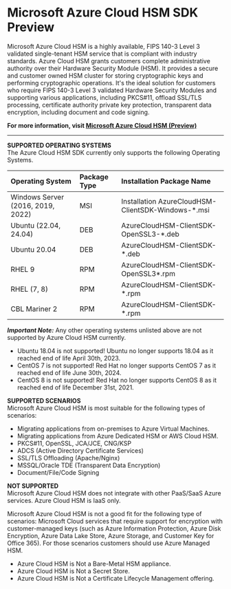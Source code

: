 # Microsoft Azure Cloud HSM SDK Preview
Microsoft Azure Cloud HSM is a highly available, FIPS 140-3 Level 3 validated single-tenant HSM service that is compliant with industry standards. Azure Cloud HSM grants customers complete administrative authority over their Hardware Security Module (HSM). It provides a secure and customer owned HSM cluster for storing cryptographic keys and performing cryptographic operations. It's the ideal solution for customers who require FIPS 140-3 Level 3 validated Hardware Security Modules and supporting various applications, including PKCS#11, offload SSL/TLS processing, certificate authority private key protection, transparent data encryption, including document and code signing.

**For more information, visit [Microsoft Azure Cloud HSM (Preview)](https://learn.microsoft.com/azure/cloud-hsm/overview)**

---
**SUPPORTED OPERATING SYSTEMS**  
The Azure Cloud HSM SDK currently only supports the following Operating Systems.  

| Operating System | Package Type | Installation Package Name |
|:-----------------|:-----------------|:-----------------|
| Windows Server (2016, 2019, 2022) | MSI | Installation AzureCloudHSM-ClientSDK-Windows-*.msi |
| Ubuntu (22.04, 24.04) | DEB | AzureCloudHSM-ClientSDK-OpenSSL3-*.deb |
| Ubuntu 20.04 | DEB | AzureCloudHSM-ClientSDK-*.deb |
| RHEL 9 | RPM | AzureCloudHSM-ClientSDK-OpenSSL3*.rpm |
| RHEL (7, 8) | RPM | AzureCloudHSM-ClientSDK-*.rpm |
| CBL Mariner 2 | RPM | AzureCloudHSM-ClientSDK-*.rpm |

***Important Note:*** Any other operating systems unlisted above are not supported by Azure Cloud HSM currently. 
- Ubuntu 18.04 is not supported! Ubuntu no longer supports 18.04 as it reached end of life April 30th, 2023. 
- CentOS 7 is not supported! Red Hat no longer supports CentOS 7 as it reached end of life June 30th, 2024.
- CentOS 8 is not supported! Red Hat no longer supports CentOS 8 as it reached end of life December 31st, 2021.

**SUPPORTED SCENARIOS**  
Microsoft Azure Cloud HSM is most suitable for the following types of scenarios:
- Migrating applications from on-premises to Azure Virtual Machines.
- Migrating applications from Azure Dedicated HSM or AWS Cloud HSM.
- PKCS#11, OpenSSL, JCA/JCE, CNG/KSP
- ADCS (Active Directory Certificate Services)
- SSL/TLS Offloading (Apache/Nginx)
- MSSQL/Oracle TDE (Transparent Data Encryption)
- Document/File/Code Signing

**NOT SUPPORTED**  
Microsoft Azure Cloud HSM does not integrate with other PaaS/SaaS Azure services. Azure Cloud HSM is IaaS only.

Microsoft Azure Cloud HSM is not a good fit for the following type of scenarios: Microsoft Cloud services that require support for encryption with customer-managed keys (such as Azure Information Protection, Azure Disk Encryption, Azure Data Lake Store, Azure Storage, and Customer Key for Office 365). For those scenarios customers should use Azure Managed HSM.

- Azure Cloud HSM is Not a Bare-Metal HSM appliance.
- Azure Cloud HSM is Not a Secret Store.
- Azure Cloud HSM is Not a Certificate Lifecycle Management offering.
  
